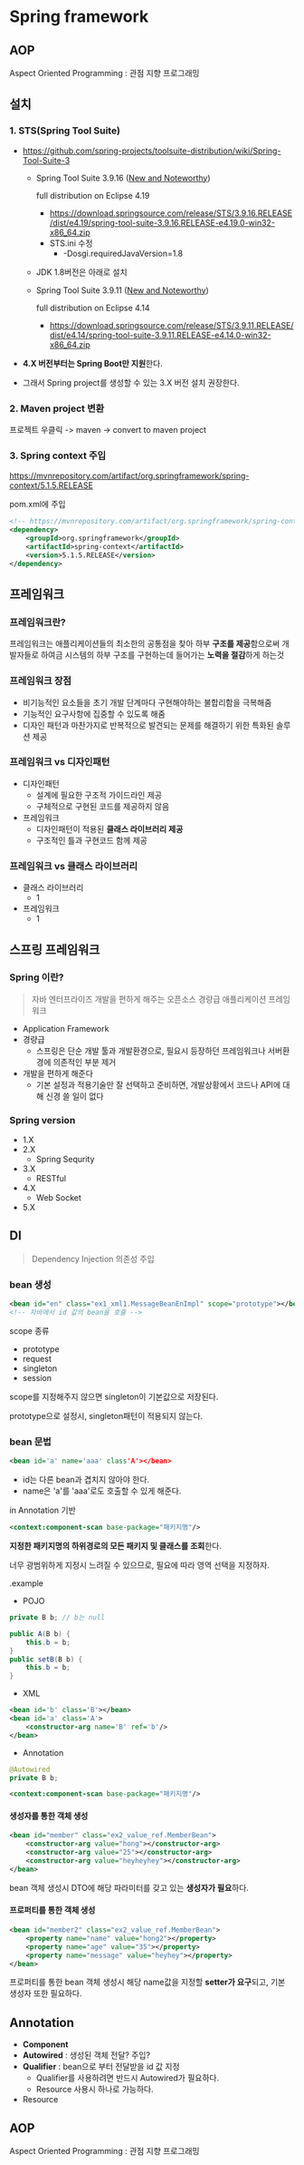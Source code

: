# Spring framework







## AOP 

Aspect Oriented Programming : 관점 지향 프로그래밍



## 설치

### 1. STS(Spring Tool Suite)

- https://github.com/spring-projects/toolsuite-distribution/wiki/Spring-Tool-Suite-3

  - Spring Tool Suite 3.9.16 ([New and Noteworthy](https://docs.spring.io/sts/nan/v3916/NewAndNoteworthy.html))

    full distribution on Eclipse 4.19

    - https://download.springsource.com/release/STS/3.9.16.RELEASE/dist/e4.19/spring-tool-suite-3.9.16.RELEASE-e4.19.0-win32-x86_64.zip
    - STS.ini 수정
      - -Dosgi.requiredJavaVersion=1.8

  - JDK 1.8버전은 아래로 설치

  - Spring Tool Suite 3.9.11 ([New and Noteworthy](https://docs.spring.io/sts/nan/v3911/NewAndNoteworthy.html))

    full distribution on Eclipse 4.14

    - https://download.springsource.com/release/STS/3.9.11.RELEASE/dist/e4.14/spring-tool-suite-3.9.11.RELEASE-e4.14.0-win32-x86_64.zip

- **4.X 버전부터는 Spring Boot만 지원**한다.

- 그래서 Spring project를 생성할 수 있는 3.X 버전 설치 권장한다.



### 2. Maven project 변환

프로젝트 우클릭 -> maven -> convert to maven project



### 3. Spring context 주입

https://mvnrepository.com/artifact/org.springframework/spring-context/5.1.5.RELEASE

pom.xml에 주입

```xml
<!-- https://mvnrepository.com/artifact/org.springframework/spring-context -->
<dependency>
    <groupId>org.springframework</groupId>
    <artifactId>spring-context</artifactId>
    <version>5.1.5.RELEASE</version>
</dependency>
```









## 프레임워크

### 프레임워크란?

프레임워크는 애플리케이션들의 최소한의 공통점을 찾아 하부 **구조를 제공**함으로써 개발자들로 하여금 시스템의 하부 구조를 구현하는데 들어가는 **노력을 절감**하게 하는것

### 프레임워크 장점

- 비기능적인 요소들을 초기 개발 단계마다 구현해야하는 불합리함을 극복해줌
- 기능적인 요구사항에 집중할 수 있도록 해줌
- 디자인 패턴과 마찬가지로 반복적으로 발견되는 문제를 해결하기 위한 특화된 솔루션 제공

### 프레임워크 vs 디자인패턴

- 디자인패턴
  - 설계에 필요한 구조적 가이드라인 제공
  - 구체적으로 구현된 코드를 제공하지 않음
- 프레임워크
  - 디자인패턴이 적용된 **클래스 라이브러리 제공**
  - 구조적인 틀과 구현코드 함께 제공



### 프레임워크 vs 클래스 라이브러리

- 클래스 라이브러리
  - 1
- 프레임워크
  - 1





## 스프링 프레임워크

### Spring 이란?

> 자바 엔터프라이즈 개발을 편하게 해주는 오픈소스 경량급 애플리케이션 프레임워크

- Application Framework
- 경량급
  - 스프링은 단순 개발 툴과 개발환경으로, 필요시 등장하던 프레임워크나 서버환경에 의존적인 부분 제거
- 개발을 편하게 해준다
  - 기본 설정과 적용기술만 잘 선택하고 준비하면, 개발상황에서 코드나 API에 대해 신경 쓸 일이 없다



### Spring version

- 1.X
- 2.X
  - Spring Sequrity
- 3.X
  - RESTful
- 4.X
  - Web Socket
- 5.X





## DI 

>  Dependency Injection 의존성 주입







### bean 생성

```xml
<bean id="en" class="ex1_xml1.MessageBeanEnImpl" scope="prototype"></bean>
<!-- 자바에서 id 값의 bean을 호출 -->
```

scope 종류

- prototype
- request
- singleton
- session

scope를 지정해주지 않으면 singleton이 기본값으로 저장된다.

prototype으로 설정시, singleton패턴이 적용되지 않는다.



### bean 문법

```xml
<bean id='a' name='aaa' class'A'></bean>
```

- id는 다른 bean과 겹치지 않아야 한다.
- name은 'a'를 'aaa'로도 호출할 수 있게 해준다.



in Annotation 기반

```xml
<context:component-scan base-package="패키지명"/>
```

**지정한 패키지명의 하위경로의 모든 패키지 및 클래스를 조회**한다.

너무 광범위하게 지정시 느려질 수 있으므로, 필요에 따라 영역 선택을 지정하자.



.example

- POJO

```java
private B b; // b는 null

public A(B b) {
    this.b = b;
}
public setB(B b) {
    this.b = b;
}
```



- XML

```xml
<bean id='b' class='B'></bean>
<bean id='a' class='A'>
	<constructor-arg name='B' ref='b'/>
</bean>
```



- Annotation

```java
@Autowired
private B b;
```

```xml
<context:component-scan base-package="패키지명"/>
```









#### 생성자를 통한 객체 생성

```xml
<bean id="member" class="ex2_value_ref.MemberBean">
	<constructor-arg value="hong"></constructor-arg>
	<constructor-arg value="25"></constructor-arg>
	<constructor-arg value="heyheyhey"></constructor-arg>
</bean>
```

bean 객체 생성시 DTO에 해당 파라미터를 갖고 있는 **생성자가 필요**하다.



#### 프로퍼티를 통한 객체 생성

```xml
<bean id="member2" class="ex2_value_ref.MemberBean">
	<property name="name" value="hong2"></property>
	<property name="age" value="35"></property>
	<property name="message" value="heyhey"></property>
</bean>
```

프로퍼티를 통한 bean 객체 생성시 해당 name값을 지정할 **setter가 요구**되고, 기본 생성자 또한 필요하다.





## Annotation

- **Component**
- **Autowired** : 생성된 객체 전달? 주입?
- **Qualifier** : bean으로 부터 전달받을 id 값 지정
  - Qualifier를 사용하려면 반드시 Autowired가 필요하다.
  - Resource 사용시 하나로 가능하다.
- Resource





## AOP 

Aspect Oriented Programming : 관점 지향 프로그래밍